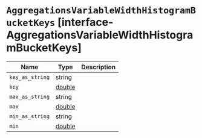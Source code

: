 # `AggregationsVariableWidthHistogramBucketKeys` [interface-AggregationsVariableWidthHistogramBucketKeys]

| Name | Type | Description |
| - | - | - |
| `key_as_string` | string | &nbsp; |
| `key` | [double](./double.md) | &nbsp; |
| `max_as_string` | string | &nbsp; |
| `max` | [double](./double.md) | &nbsp; |
| `min_as_string` | string | &nbsp; |
| `min` | [double](./double.md) | &nbsp; |

